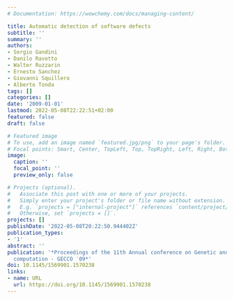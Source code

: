 ```yaml
---
# Documentation: https://wowchemy.com/docs/managing-content/

title: Automatic detection of software defects
subtitle: ''
summary: ''
authors:
- Sergio Gandini
- Danilo Ravotto
- Walter Ruzzarin
- Ernesto Sanchez
- Giovanni Squillero
- Alberto Tonda
tags: []
categories: []
date: '2009-01-01'
lastmod: 2022-05-08T22:22:51+02:00
featured: false
draft: false

# Featured image
# To use, add an image named `featured.jpg/png` to your page's folder.
# Focal points: Smart, Center, TopLeft, Top, TopRight, Left, Right, BottomLeft, Bottom, BottomRight.
image:
  caption: ''
  focal_point: ''
  preview_only: false

# Projects (optional).
#   Associate this post with one or more of your projects.
#   Simply enter your project's folder or file name without extension.
#   E.g. `projects = ["internal-project"]` references `content/project/deep-learning/index.md`.
#   Otherwise, set `projects = []`.
projects: []
publishDate: '2022-05-08T20:22:50.944402Z'
publication_types:
- '1'
abstract: ''
publication: '*Proceedings of the 11th Annual conference on Genetic and evolutionary
  computation - GECCO ′09*'
doi: 10.1145/1569901.1570238
links:
- name: URL
  url: https://doi.org/10.1145/1569901.1570238
---
```

